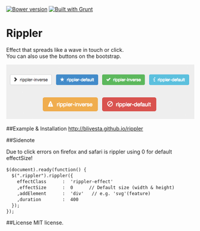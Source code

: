 [![Bower version](https://badge.fury.io/bo/rippler.svg)](http://badge.fury.io/bo/rippler)
[![Built with Grunt](https://cdn.gruntjs.com/builtwith.png)](http://gruntjs.com/)

Rippler
==================
Effect that spreads like a wave in touch or click.  
You can also use the buttons on the bootstrap.  

![demo image](./docs/assets/images/sample.gif)

##Example & Installation
http://blivesta.github.io/rippler

##Sidenote 

Due to click errors on firefox and safari is rippler using 0 for default effectSize!

```
$(document).ready(function() {
  $(".rippler").rippler({
    effectClass      :  'rippler-effect'
    ,effectSize      :  0      // Default size (width & height)
    ,addElement      :  'div'   // e.g. 'svg'(feature)
    ,duration        :  400
  });
});
```

##License
MIT license.
